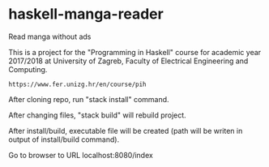 # haskell-manga-reader
Read manga without ads

This is a project for the "Programming in Haskell" course for academic year 2017/2018 at University of Zagreb, Faculty of Electrical Engineering and Computing.

    https://www.fer.unizg.hr/en/course/pih

After cloning repo, run "stack install" command.

After changing files, "stack build" will rebuild project.

After install/build, executable file will be created (path will be writen in output of install/build command).

Go to browser to URL localhost:8080/index